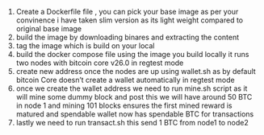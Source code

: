 1) Create a Dockerfile file , you can pick your base image as per your convinence i have taken slim version as its light weight compared to original base image 
2) build the image by downloading binares and extracting the content 
3) tag the image which is build on your local 
4) build the docker compose file using the image you build locally it runs two nodes with bitcoin core v26.0 in regtest mode 
5) create new address once the nodes are up using wallet.sh as by default  bitcoin Core doesn’t create a wallet automatically in regtest mode
6) once we create the wallet address we need to run mine.sh script as it will mine some dummy block and post this we will have around 50 BTC in node 1 and mining 101 blocks ensures the first mined reward is matured and spendable wallet now has spendable BTC for transactions 
7) lastly we need to run transact.sh this send 1 BTC from node1 to node2